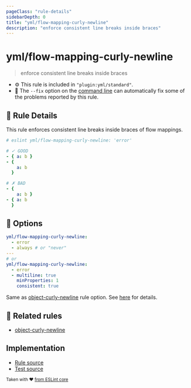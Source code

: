 ```yaml
---
pageClass: "rule-details"
sidebarDepth: 0
title: "yml/flow-mapping-curly-newline"
description: "enforce consistent line breaks inside braces"
---
```

# yml/flow-mapping-curly-newline

> enforce consistent line breaks inside braces

- :gear: This rule is included in `"plugin:yml/standard"`.
- :wrench: The `--fix` option on the [command line](https://eslint.org/docs/user-guide/command-line-interface#fixing-problems) can automatically fix some of the problems reported by this rule.

## :book: Rule Details

This rule enforces consistent line breaks inside braces of flow mappings.

<eslint-code-block fix>

<!-- eslint-skip -->

```yaml
# eslint yml/flow-mapping-curly-newline: 'error'

# ✓ GOOD
- { a: b }
- {
    a: b
  }

# ✗ BAD
- {
    a: b }
- { a: b
  }
```

</eslint-code-block>

## :wrench: Options

```yaml
yml/flow-mapping-curly-newline:
  - error
  - always # or "never"
---
# or
yml/flow-mapping-curly-newline:
  - error
  - multiline: true
    minProperties: 1
    consistent: true
```

Same as [object-curly-newline] rule option. See [here](https://eslint.org/docs/rules/object-curly-newline#options) for details.

## :couple: Related rules

- [object-curly-newline]

[object-curly-newline]: https://eslint.org/docs/rules/object-curly-newline

## Implementation

- [Rule source](https://github.com/ota-meshi/eslint-plugin-yml/blob/master/src/rules/flow-mapping-curly-newline.ts)
- [Test source](https://github.com/ota-meshi/eslint-plugin-yml/blob/master/tests/src/rules/flow-mapping-curly-newline.js)

<sup>Taken with ❤️ [from ESLint core](https://eslint.org/docs/rules/object-curly-newline)</sup>
